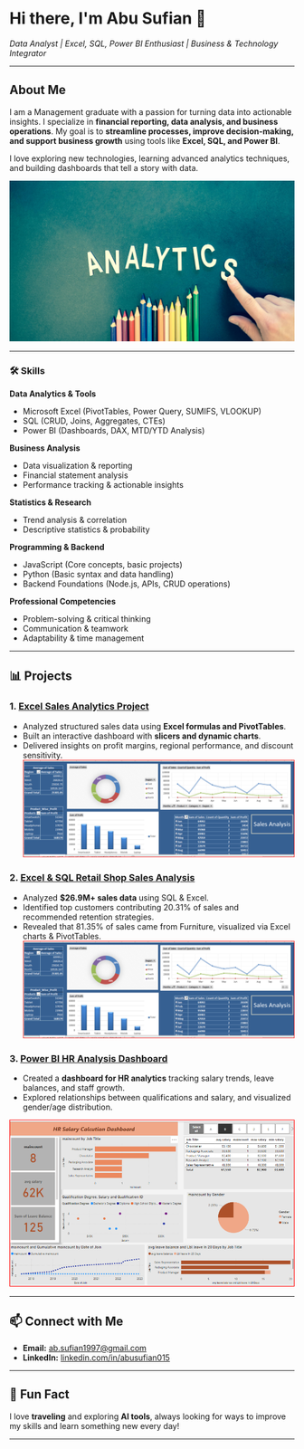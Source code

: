 # Hi there, I'm Abu Sufian 👋  
*Data Analyst | Excel, SQL, Power BI Enthusiast | Business & Technology Integrator*

---

## About Me
I am a Management graduate with a passion for turning data into actionable insights. I specialize in **financial reporting, data analysis, and business operations**. My goal is to **streamline processes, improve decision-making, and support business growth** using tools like **Excel, SQL, and Power BI**.  

I love exploring new technologies, learning advanced analytics techniques, and building dashboards that tell a story with data.  

![Dashboard Screenshot](pexels-marketingtuig-185576.jpg)

---


### 🛠 Skills

**Data Analytics & Tools**  
- Microsoft Excel (PivotTables, Power Query, SUMIFS, VLOOKUP)  
- SQL (CRUD, Joins, Aggregates, CTEs)  
- Power BI (Dashboards, DAX, MTD/YTD Analysis)  
 

**Business Analysis**  
- Data visualization & reporting  
- Financial statement analysis  
- Performance tracking & actionable insights  

**Statistics & Research**  
- Trend analysis & correlation  
- Descriptive statistics & probability

**Programming & Backend**  
- JavaScript (Core concepts, basic projects)  
- Python (Basic syntax and data handling)  
- Backend Foundations (Node.js, APIs, CRUD operations) 

**Professional Competencies**  
- Problem-solving & critical thinking  
- Communication & teamwork  
- Adaptability & time management


---


## 📊 Projects

### 1. [Excel Sales Analytics Project](https://github.com/sufian015/Sales_Analysis_1)  
- Analyzed structured sales data using **Excel formulas and PivotTables**.  
- Built an interactive dashboard with **slicers and dynamic charts**.  
- Delivered insights on profit margins, regional performance, and discount sensitivity.
![Dashboard Screenshot](sales1_dashboard.png)  

### 2. [Excel & SQL Retail Shop Sales Analysis](https://github.com/sufian015/Retail_Shop)  
- Analyzed **$26.9M+ sales data** using SQL & Excel.  
- Identified top customers contributing 20.31% of sales and recommended retention strategies.  
- Revealed that 81.35% of sales came from Furniture, visualized via Excel charts & PivotTables.
![Dashboard Screenshot](sales1_dashboard.png)  

### 3. [Power BI HR Analysis Dashboard](https://github.com/sufian015/hr-project)  
- Created a **dashboard for HR analytics** tracking salary trends, leave balances, and staff growth.  
- Explored relationships between qualifications and salary, and visualized gender/age distribution.

![Dashboard Screenshot](HR_dashboard.png)

---

## 📫 Connect with Me
- **Email:** ab.sufian1997@gmail.com  
- **LinkedIn:** [linkedin.com/in/abusufian015](https://linkedin.com/in/abusufian015)  

---

## 🌟 Fun Fact
I love **traveling** and exploring **AI tools**, always looking for ways to improve my skills and learn something new every day!  

---











